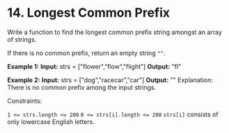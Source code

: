 # 14. Longest Common Prefix

Write a function to find the longest common prefix string amongst an array of strings.

If there is no common prefix, return an empty string `""`.

**Example 1:**
**Input:** strs = ["flower","flow","flight"]
**Output:** "fl"

**Example 2:**
**Input:** strs = ["dog","racecar","car"]
**Output:** ""
Explanation: There is no common prefix among the input strings.
 

Constraints:

`1 <= strs.length <= 200`
`0 <= strs[i].length <= 200`
`strs[i]` consists of only lowercase English letters.